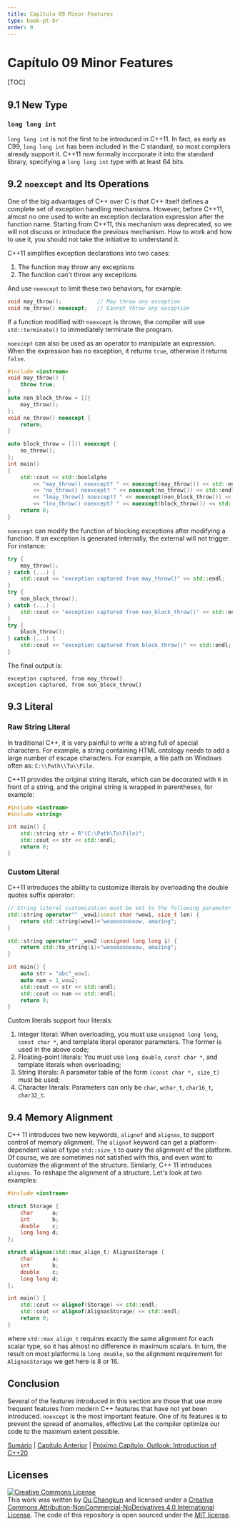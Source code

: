```yaml
---
title: Capítulo 09 Minor Features
type: book-pt-br
order: 9
---
```


# Capítulo 09 Minor Features

[TOC]

## 9.1 New Type

### `long long int`

`long long int` is not the first to be introduced in C++11. 
In fact, as early as C99, `long long int` has been included in the C standard, 
so most compilers already support it. 
C++11 now formally incorporate it into the standard library, 
specifying a `long long int` type with at least 64 bits.

## 9.2 `noexcept` and Its Operations

One of the big advantages of C++ over C is that 
C++ itself defines a complete set of exception handling mechanisms. 
However, before C++11, almost no one used to write 
an exception declaration expression after the function name. 
Starting from C++11, this mechanism was deprecated, 
so we will not discuss or introduce the previous mechanism. 
How to work and how to use it, you should not take the initiative 
to understand it.

C++11 simplifies exception declarations into two cases:

1. The function may throw any exceptions
2. The function can't throw any exceptions

And use `noexcept` to limit these two behaviors, for example:

```cpp
void may_throw();           // May throw any exception
void no_throw() noexcept;   // Cannot throw any exception
```

If a function modified with `noexcept` is thrown, 
the compiler will use `std::terminate()` to 
immediately terminate the program.

`noexcept` can also be used as an operator to manipulate an expression. 
When the expression has no exception, it returns `true`, 
otherwise it returns `false`.

```cpp
#include <iostream>
void may_throw() {
    throw true;
}
auto non_block_throw = []{
    may_throw();
};
void no_throw() noexcept {
    return;
}

auto block_throw = []() noexcept {
    no_throw();
};
int main()
{
    std::cout << std::boolalpha
        << "may_throw() noexcept? " << noexcept(may_throw()) << std::endl
        << "no_throw() noexcept? " << noexcept(no_throw()) << std::endl
        << "lmay_throw() noexcept? " << noexcept(non_block_throw()) << std::endl
        << "lno_throw() noexcept? " << noexcept(block_throw()) << std::endl;
    return 0;
}
```

`noexcept` can modify the function of blocking exceptions 
after modifying a function. If an exception is generated internally, 
the external will not trigger. For instance:

```cpp
try {
    may_throw();
} catch (...) {
    std::cout << "exception captured from may_throw()" << std::endl;
}
try {
    non_block_throw();
} catch (...) {
    std::cout << "exception captured from non_block_throw()" << std::endl;
}
try {
    block_throw();
} catch (...) {
    std::cout << "exception captured from block_throw()" << std::endl;
}
```

The final output is:

```
exception captured, from may_throw()
exception captured, from non_block_throw()
```

## 9.3 Literal

### Raw String Literal

In traditional C++, it is very painful to write a string full of 
special characters. For example, a string containing HTML ontology 
needs to add a large number of escape characters. 
For example, a file path on Windows often as: `C:\\Path\\To\\File`.

C++11 provides the original string literals, 
which can be decorated with `R` in front of a string, 
and the original string is wrapped in parentheses, for example:

```cpp
#include <iostream>
#include <string>

int main() {
    std::string str = R"(C:\Path\To\File)";
    std::cout << str << std::endl;
    return 0;
}
```

### Custom Literal

C++11 introduces the ability to customize literals by 
overloading the double quotes suffix operator:

```cpp
// String literal customization must be set to the following parameter list
std::string operator"" _wow1(const char *wow1, size_t len) {
    return std::string(wow1)+"woooooooooow, amazing";
}

std::string operator"" _wow2 (unsigned long long i) {
    return std::to_string(i)+"woooooooooow, amazing";
}

int main() {
    auto str = "abc"_wow1;
    auto num = 1_wow2;
    std::cout << str << std::endl;
    std::cout << num << std::endl;
    return 0;
}
```

Custom literals support four literals:

1. Integer literal: When overloading, you must use `unsigned long long`, `const char *`, and template literal operator parameters. The former is used in the above code;
2. Floating-point literals: You must use `long double`, `const char *`, and template literals when overloading;
3. String literals: A parameter table of the form `(const char *, size_t)` must be used;
4. Character literals: Parameters can only be `char`, `wchar_t`, `char16_t`, `char32_t`.

## 9.4 Memory Alignment

C++ 11 introduces two new keywords, `alignof` and `alignas`, to support control of memory alignment.
The `alignof` keyword can get a platform-dependent value of type `std::size_t` to query the alignment of the platform.
Of course, we are sometimes not satisfied with this, and even want to customize the alignment of the structure. Similarly, C++ 11 introduces `alignas`.
To reshape the alignment of a structure. Let's look at two examples:

```cpp
#include <iostream>

struct Storage {
    char      a;
    int       b;
    double    c;
    long long d;
};

struct alignas(std::max_align_t) AlignasStorage {
    char      a;
    int       b;
    double    c;
    long long d;
};

int main() {
    std::cout << alignof(Storage) << std::endl;
    std::cout << alignof(AlignasStorage) << std::endl;
    return 0;
}
```

where `std::max_align_t` requires exactly the same alignment for each scalar type, so it has almost no difference in maximum scalars.
In turn, the result on most platforms is `long double`, so the alignment requirement for `AlignasStorage` we get here is 8 or 16.

## Conclusion

Several of the features introduced in this section are those that 
use more frequent features from modern C++ features that 
have not yet been introduced. `noexcept` is the most important feature. 
One of its features is to prevent the spread of anomalies, 
effective Let the compiler optimize our code to the maximum extent possible.

[Sumário](./toc.md) | [Capítulo Anterior](./08-filesystem.md) | [Próximo Capítulo: Outlook: Introduction of C++20](./10-cpp20.md)

## Licenses

<a rel="license" href="http://creativecommons.org/licenses/by-nc-nd/4.0/"><img alt="Creative Commons License" style="border-width:0" src="https://i.creativecommons.org/l/by-nc-nd/4.0/88x31.png" /></a><br />This work was written by [Ou Changkun](https://changkun.de) and licensed under a <a rel="license" href="http://creativecommons.org/licenses/by-nc-nd/4.0/">Creative Commons Attribution-NonCommercial-NoDerivatives 4.0 International License</a>. The code of this repository is open sourced under the [MIT license](../../LICENSE).
